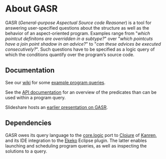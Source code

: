 # About GASR

GASR (*General-purpose Aspectual Source code Reasoner*) is a tool for answering user-specified questions about the structure as well as the behavior of an aspect-oriented program. Examples range from "*which pointcut definitons are overridden in a subtype?*" over "*which pointcuts have a join point shadow in an advice?*" to "*can these advices be executed consecutively?*". Such questions have to be specified as a logic query of which the conditions quantify over the program’s source code. 

## Documentation

See our [wiki](https://github.com/cderoove/damp.ekeko.aspectj/wiki) for some [example program queries](https://github.com/cderoove/damp.ekeko.aspectj/wiki/Example-Queries). 

See the [API documentation](http://cderoove.github.com/damp.ekeko.aspectj/) for an overview of the predicates than can be used within a program query.

Slideshare hosts an [earlier presentation on GASR](http://www.slideshare.net/oniroi/detecting-aspectspecific-code-smells-using-ekeko-for-aspectj). 

## Dependencies

GASR owes its query language to the [core.logic](https://github.com/clojure/core.logic) port to [Clojure](http://clojure.org/) of [Kanren](http://kanren.sourceforge.net/), and its IDE integration to the [Ekeko](https://github.com/cderoove/damp.ekeko/EclipsePlugin) Eclipse plugin. The latter enables launching and scheduling program queries, as well as inspecting the solutions to a query. 

